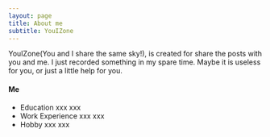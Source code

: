 ```yaml
---
layout: page
title: About me
subtitle: YouIZone
---
```


YouIZone(You and I share the same sky!),  is created for share the posts with you and me. I just recorded something in my spare time. Maybe it is  useless for you, or just a little help for you. 


####  Me
* Education
	xxx
	xxx
* Work Experience
	xxx
	xxx
* Hobby
	xxx
	xxx
